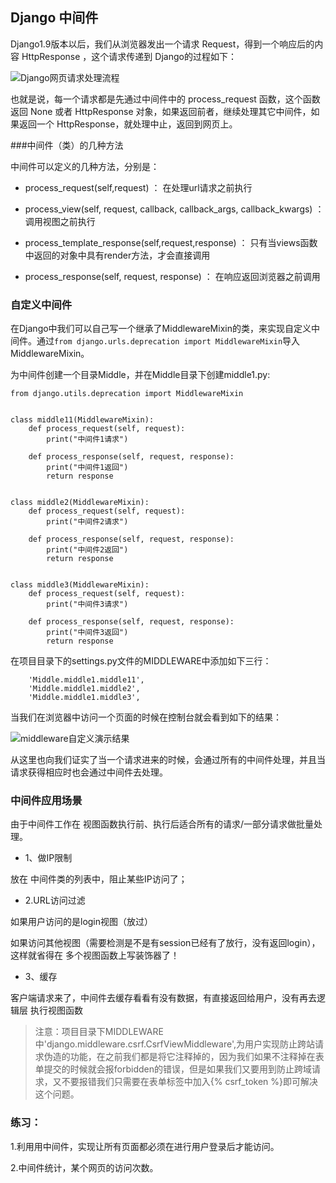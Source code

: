 

## Django 中间件

Django1.9版本以后，我们从浏览器发出一个请求 Request，得到一个响应后的内容 HttpResponse ，这个请求传递到 Django的过程如下：

![Django网页请求处理流程](https://i.imgur.com/HIDNoad.png)

也就是说，每一个请求都是先通过中间件中的 process_request 函数，这个函数返回 None 或者 HttpResponse 对象，如果返回前者，继续处理其它中间件，如果返回一个 HttpResponse，就处理中止，返回到网页上。

###中间件（类）的几种方法

中间件可以定义的几种方法，分别是：

- process_request(self,request) ： 在处理url请求之前执行

- process_view(self, request, callback, callback_args, 
callback_kwargs) ： 调用视图之前执行

- process_template_response(self,request,response) ： 只有当views函数中返回的对象中具有render方法，才会直接调用

- process_response(self, request, response) ： 在响应返回浏览器之前调用

### 自定义中间件

在Django中我们可以自己写一个继承了MiddlewareMixin的类，来实现自定义中间件。通过```from django.urls.deprecation import MiddlewareMixin```导入MiddlewareMixin。

为中间件创建一个目录Middle，并在Middle目录下创建middle1.py:

```
from django.utils.deprecation import MiddlewareMixin


class middle11(MiddlewareMixin):
    def process_request(self, request):
        print("中间件1请求")

    def process_response(self, request, response):
        print("中间件1返回")
        return response


class middle2(MiddlewareMixin):
    def process_request(self, request):
        print("中间件2请求")

    def process_response(self, request, response):
        print("中间件2返回")
        return response


class middle3(MiddlewareMixin):
    def process_request(self, request):
        print("中间件3请求")

    def process_response(self, request, response):
        print("中间件3返回")
        return response
```

在项目目录下的settings.py文件的MIDDLEWARE中添加如下三行：

```
	'Middle.middle1.middle11',
    'Middle.middle1.middle2',
    'Middle.middle1.middle3',
```

当我们在浏览器中访问一个页面的时候在控制台就会看到如下的结果：

![middleware自定义演示结果](https://i.imgur.com/OXBnev1.png)

从这里也向我们证实了当一个请求进来的时候，会通过所有的中间件处理，并且当请求获得相应时也会通过中间件去处理。

### 中间件应用场景

由于中间件工作在 视图函数执行前、执行后适合所有的请求/一部分请求做批量处理。

- 1、做IP限制

放在 中间件类的列表中，阻止某些IP访问了；

- 2.URL访问过滤

如果用户访问的是login视图（放过）

如果访问其他视图（需要检测是不是有session已经有了放行，没有返回login），这样就省得在 多个视图函数上写装饰器了！

- 3、缓存

客户端请求来了，中间件去缓存看看有没有数据，有直接返回给用户，没有再去逻辑层 执行视图函数

>注意：项目目录下MIDDLEWARE中'django.middleware.csrf.CsrfViewMiddleware',为用户实现防止跨站请求伪造的功能，在之前我们都是将它注释掉的，因为我们如果不注释掉在表单提交的时候就会报forbidden的错误，但是如果我们又要用到防止跨域请求，又不要报错我们只需要在表单<from>标签中加入{% csrf_token %}即可解决这个问题。

### 练习：

1.利用用中间件，实现让所有页面都必须在进行用户登录后才能访问。

2.中间件统计，某个网页的访问次数。


